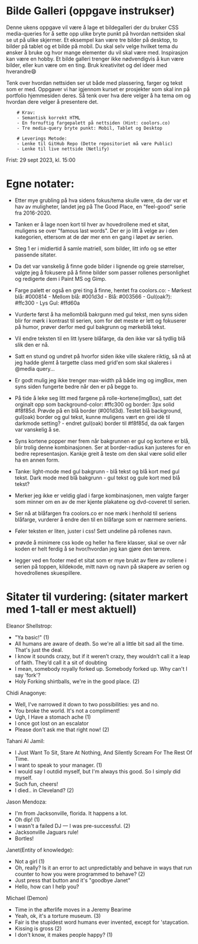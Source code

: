 # Bilde Galleri (oppgave instrukser)

Denne ukens oppgave vil være å lage et bildegalleri der du bruker CSS media-queries for å sette opp ulike bryte punkt på hvordan nettsiden skal se ut på ulike skjermer. Et eksempel kan være tre bilder på desktop, to bilder på tablet og et bilde på mobil. Du skal selv velge hvilket tema du ønsker å bruke og hvor mange elementer du vil skal være med. Inspirasjon kan være en hobby. Et bilde galleri trenger ikke nødvendigvis å kun være bilder, eller kun være om en ting. Bruk kreativitet og del ideer med hverandre😄

Tenk over hvordan nettsiden ser ut både med plassering, farger og tekst som er med. Oppgaver vi har igjennom kurset er prosjekter som skal inn på portfolio hjemmesiden deres. Så tenk over hva dere velger å ha tema om og hvordan dere velger å presentere det.

        # Krav:
        - Semantisk korrekt HTML
        - En fornuftig fargepalett på nettsiden (Hint: coolors.co)
        - Tre media-query bryte punkt: Mobil, Tablet og Desktop

        # Leverings Metode:
        - Lenke til GitHub Repo (Dette repositoriet må være Public)
        - Lenke til live nettside (Netlify)

Frist: 29 sept 2023, kl. 15:00




# Egne notater:
- Etter mye grubling på hva sidens fokus/tema skulle være, da der var et hav av muligheter, landet jeg på The Good Place, en "feel-good" serie fra 2016-2020.
- Tanken er å lage noen kort til hver av hovedrollene med et sitat, muligens se over "famous last words". Der er jo litt å velge av i den kategorien, ettersom at de dør mer enn en gang i løpet av serien.
- Steg 1 er i midlertid å samle matriell, som bilder, litt info og se etter passende sitater.
- Da det var vanskelig å finne gode bilder i lignende og greie størrelser, valgte jeg å fokusere på å finne bilder som passer rollenes personlighet og redigerte dem i Paint MS og Gimp.
- Farge palett er også en grei ting å finne, hentet fra coolors.co:
        - Mørkest blå: #000814
        - Mellom blå: #001d3d
        - Blå: #003566
        - Gul(oak?): #ffc300 
        - Lys Gul: #ffd60a

- Vurderte først å ha mellomblå bakrgunn med gul tekst, men syns siden blir for mørk i kontrast til serien, som for det meste er lett og fokuserer på humor, prøver derfor med gul bakgrunn og mørkeblå tekst. 
- Vil endre teksten til en litt lysere blåfarge, da den ikke var så tydlig blå slik den er nå.

- Satt en stund og undret på hvorfor siden ikke ville skalere riktig, så nå at jeg hadde glemt å targette class med grid'en som skal skaleres i @media query...
- Er godt mulig jeg ikke trenger max-width på både img og imgBox, men syns siden fungerte bedre når den er på begge to.
- På tide å leke seg litt med fargene på rolle-kortene(imgBox), satt det orginalt opp som background-color: #ffc300 og border: 3px solid #f8f85d. Prøvde på en blå border (#001d3d). Testet blå background, gul(oak) border og gul tekst, kunne muligens vært en grei idè til darkmode setting? - endret gul(oak) border til #f8f85d, da oak fargen var vanskelig å se.
- Syns kortene popper mer frem når bakgrunnen er gul og kortene er blå, blir trolig denne kombinasjonen. Ser at border-radius kan justeres for en bedre representasjon. Kankje greit å teste om den skal være solid eller ha en annen form.
- Tanke: light-mode med gul bakgrunn - blå tekst og blå kort med gul tekst. Dark mode med blå bakgrunn - gul tekst og gule kort med blå tekst? 
- Merker jeg ikke er veldig glad i farge kombinasjonen, men valgte farger som minner om en av de mer kjente plakatene og dvd-coveret til serien.
- Ser nå at blåfargen fra coolors.co er noe mørk i henhold til seriens blåfarge, vurderer å endre den til en blåfarge som er nærmere seriens.
- Føler teksten er liten, juster i css! Sett undeline på rollenes navn.
- prøvde å minimere css kode og heller ha flere klasser, skal se over når koden er helt ferdig å se hvor/hvordan jeg kan gjøre den tørrere.

- legger ved en footer med et sitat som er mye brukt av flere av rollene i serien på toppen, kildekode, mitt navn og navn på skapere av serien og hovedrollenes skuespillere.


# Sitater til vurdering: (sitater markert med 1-tall er mest aktuell)

Eleanor Shellstrop:
- "Ya basic!" (1)
- All humans are aware of death. So we're all a little bit sad all the time. That's just the deal.
- I know it sounds crazy, but if it weren’t crazy, they wouldn’t call it a leap of faith. They’d call it a sit of doubting
- I mean, somebody royally forked up. Somebody forked up. Why can't I say 'fork'?
- Holy Forking shirtballs, we're in the good place. (2)

Chidi Anagonye:
- Well, I've narrowed it down to two possibilities: yes and no.
- You broke the world. It's not a compliment!
- Ugh, I Have a stomach ache (1)
- I once got lost on an escalator
- Please don't ask me that right now! (2)

Tahani Al Jamil:
- I Just Want To Sit, Stare At Nothing, And Silently Scream For The Rest Of Time.
- I want to speak to your manager. (1)
- I would say I outdid myself, but I'm always this good. So I simply did myself.
- Such fun, cheers!
- I died.. in Cleveland? (2)

Jason Mendoza:
- I'm from Jacksonville, florida. It happens a lot.
- Oh dip! (1)
- I wasn't a failed DJ — I was pre-successful. (2)
- Jacksonville Jaguars rule!
- Bortles!

Janet(Entity of knowledge):
- Not a girl (1)
- Oh, really? Is it an error to act unpredictably and behave in ways that run counter to how you were programmed to behave? (2)
- Just press that button and it's "goodbye Janet"
- Hello, how can I help you?

Michael (Demon)
- Time in the afterlife moves in a Jeremy Bearime
- Yeah, ok, it's a torture museum. (3)
- Fair is the stupidest word humans ever invented, except for 'staycation.
- Kissing is gross (2)
- I don't know, it makes people happy? (1)